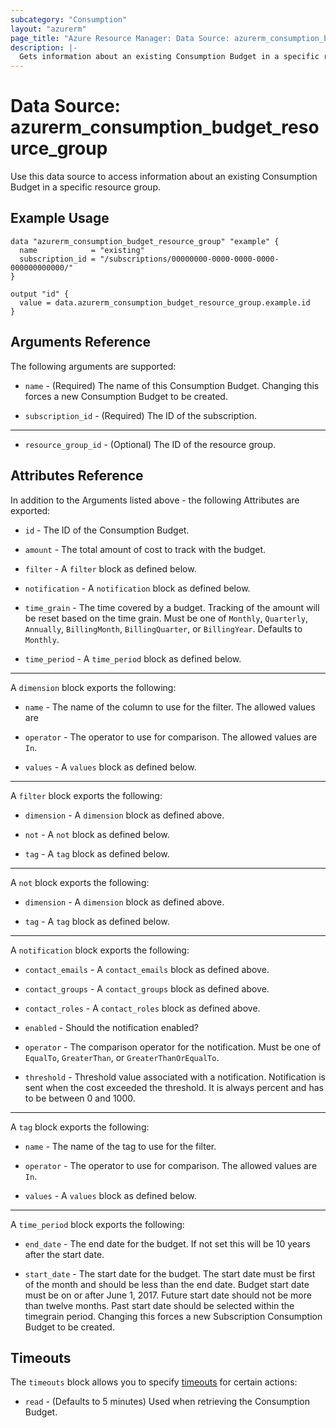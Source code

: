 ```yaml
---
subcategory: "Consumption"
layout: "azurerm"
page_title: "Azure Resource Manager: Data Source: azurerm_consumption_budget_resource_group"
description: |-
  Gets information about an existing Consumption Budget in a specific resource group.
---
```


# Data Source: azurerm_consumption_budget_resource_group

Use this data source to access information about an existing Consumption Budget in a specific resource group.

## Example Usage

```hcl
data "azurerm_consumption_budget_resource_group" "example" {
  name            = "existing"
  subscription_id = "/subscriptions/00000000-0000-0000-0000-000000000000/"
}

output "id" {
  value = data.azurerm_consumption_budget_resource_group.example.id
}
```

## Arguments Reference

The following arguments are supported:

* `name` - (Required) The name of this Consumption Budget. Changing this forces a new Consumption Budget to be created.

* `subscription_id` - (Required) The ID of the subscription.

---

* `resource_group_id` - (Optional) The ID of the resource group.

## Attributes Reference

In addition to the Arguments listed above - the following Attributes are exported: 

* `id` - The ID of the Consumption Budget.

* `amount` - The total amount of cost to track with the budget.

* `filter` - A `filter` block as defined below.

* `notification` - A `notification` block as defined below.

* `time_grain` - The time covered by a budget. Tracking of the amount will be reset based on the time grain. Must be one of `Monthly`, `Quarterly`, `Annually`, `BillingMonth`, `BillingQuarter`, or `BillingYear`. Defaults to `Monthly`.

* `time_period` - A `time_period` block as defined below.

---

A `dimension` block exports the following:

* `name` - The name of the column to use for the filter. The allowed values are

* `operator` -  The operator to use for comparison. The allowed values are `In`.

* `values` - A `values` block as defined below.

---

A `filter` block exports the following:

* `dimension` - A `dimension` block as defined above.

* `not` - A `not` block as defined below.

* `tag` - A `tag` block as defined below.

---

A `not` block exports the following:

* `dimension` - A `dimension` block as defined above.

* `tag` - A `tag` block as defined below.

---

A `notification` block exports the following:

* `contact_emails` - A `contact_emails` block as defined above.

* `contact_groups` - A `contact_groups` block as defined above.

* `contact_roles` - A `contact_roles` block as defined above.

* `enabled` - Should the notification enabled?

* `operator` - The comparison operator for the notification. Must be one of `EqualTo`, `GreaterThan`, or `GreaterThanOrEqualTo`.

* `threshold` - Threshold value associated with a notification. Notification is sent when the cost exceeded the threshold. It is always percent and has to be between 0 and 1000.

---

A `tag` block exports the following:

* `name` - The name of the tag to use for the filter.

* `operator` - The operator to use for comparison. The allowed values are `In`.

* `values` - A `values` block as defined below.

---

A `time_period` block exports the following:

* `end_date` - The end date for the budget. If not set this will be 10 years after the start date.

* `start_date` - The start date for the budget. The start date must be first of the month and should be less than the end date. Budget start date must be on or after June 1, 2017. Future start date should not be more than twelve months. Past start date should be selected within the timegrain period. Changing this forces a new Subscription Consumption Budget to be created.

## Timeouts

The `timeouts` block allows you to specify [timeouts](https://www.terraform.io/docs/configuration/resources.html#timeouts) for certain actions:

* `read` - (Defaults to 5 minutes) Used when retrieving the Consumption Budget.
